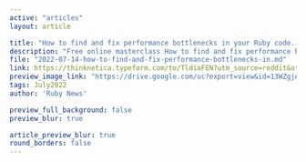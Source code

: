 ```yaml
---
active: "articles"
layout: article

title: "How to find and fix performance bottlenecks in your Ruby code. Free online masterclass"
description: "Free online masterclass How to find and fix performance bottlenecks in your Ruby code on 22nd July, 10:30 EST!"
file: "2022-07-14-how-to-find-and-fix-performance-bottlenecks-in.md"
link: https://thinknetica.typeform.com/to/TldiaFEN?utm_source=reddit&utm_medium=post&utm_campaign=rails_optimization_mc&utm_term=r_ruby&utm_content=post_220714&typeform-source=www.reddit.com
preview_image_link: "https://drive.google.com/uc?export=view&id=13WZgjArifN-TIDh6q5_s-gX5n2pcLu3r"
tags: July2022
author: 'Ruby News'

preview_full_background: false
preview_blur: true

article_preview_blur: true
round_borders: false
---
```

